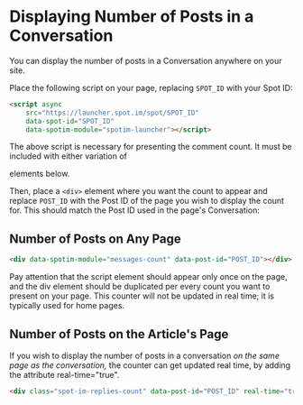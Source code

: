 # Displaying Number of Posts in a Conversation

You can display the number of posts in a Conversation anywhere on your site.

Place the following script on your page, replacing `SPOT_ID` with your Spot ID:

```html
<script async
    src="https://launcher.spot.im/spot/SPOT_ID"
    data-spot-id="SPOT_ID"
    data-spotim-module="spotim-launcher"></script>
```

The above script is necessary for presenting the comment count. It must be included with either variation of <div> elements below.

Then, place a `<div>` element where you want the count to appear and replace `POST_ID` with the Post ID of the page you wish to display the count for. This should match the Post ID used in the page's Conversation:

## Number of Posts on Any Page

```html
<div data-spotim-module="messages-count" data-post-id="POST_ID"></div>
```
Pay attention that the script element should appear only once on the page, and the div element should be duplicated per every count you want to present on your page. This counter will not be updated in real time; it is typically used for home pages. 

## Number of Posts on the Article's Page
If you wish to display the number of posts in a conversation *on the same page as the conversation,* the counter can get updated real time, by adding the attribute real-time="true".

```html
<div class="spot-im-replies-count" data-post-id="POST_ID" real-time="true"></div>
```
